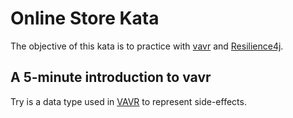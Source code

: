 # Online Store Kata

The objective of this kata is to practice with [vavr](http://www.vavr.io/) and [Resilience4j](http://resilience4j.github.io/resilience4j/).

## A 5-minute introduction to vavr

Try is a data type used in [VAVR](http://www.vavr.io/vavr-docs/#_side_effects) to represent side-effects.
